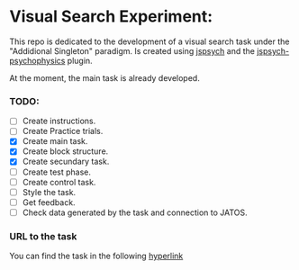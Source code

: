 # Visual Search Experiment:

This repo is dedicated to the development of a visual search task under the "Addidional Singleton" paradigm. Is created using [jspsych](https://www.jspsych.org/7.3/) and the [jspsych-psychophysics](https://jspsychophysics.hes.kyushu-u.ac.jp/) plugin. 

At the moment, the main task is already developed.

### TODO:

- [ ] Create instructions.
- [ ] Create Practice trials.
- [x] Create main task.
- [x] Create block structure.
- [x] Create secundary task.
- [ ] Create test phase.
- [ ] Create control task.
- [ ] Style the task.
- [ ] Get feedback.
- [ ] Check data generated by the task and connection to JATOS.

### URL to the task

You can find the task in the following [hyperlink](https://franfrutos.github.io/Additional_Singleton_jsPsych/)

